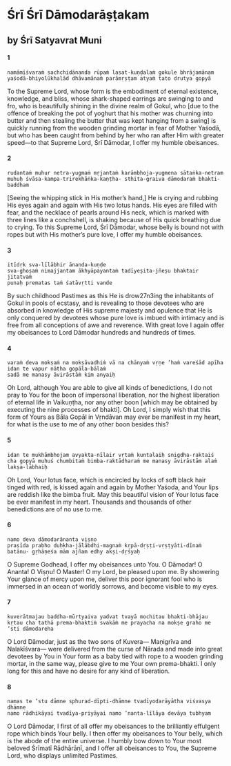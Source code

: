 # Śrī Śrī Dāmodarāṣṭakam

## by Śrī Satyavrat Muni

#### 1

    namāmīśvaraṁ sachchidānanda rūpaṁ lasat-kuṇḍalaṁ gokule bhrājamānam yaśodā-bhiyolūkhalād dhāvamānaṁ parāmṛṣṭam atyaṁ tato drutya gopyā

To the Supreme Lord, whose form is the embodiment of eternal existence, knowledge, and bliss, whose shark-shaped earrings are swinging to and fro, who is beautifully shining in the divine realm of Gokul, who [due to the offence of breaking the pot of yoghurt that his mother was churning into butter and then stealing the butter that was kept hanging from a swing] is quickly running from the wooden grinding mortar in fear of Mother Yaśodā, but who has been caught from behind by her who ran after Him with greater speed—to that Supreme Lord, Śrī Dāmodar, I offer my humble obeisances.

#### 2

    rudantaṁ muhur netra-yugmaṁ mṛjantaṁ karāmbhoja-yugmena sātaṅka-netram muhuḥ śvāsa-kampa-trirekhāṅka-kaṇṭha- sthita-graiva dāmodaraṁ bhakti-baddham

[Seeing the whipping stick in His mother’s hand,] He is crying and rubbing His eyes again and again with His two lotus hands. His eyes are filled with fear, and the necklace of pearls around His neck, which is marked with three lines like a conchshell, is shaking because of His quick breathing due to crying. To this Supreme Lord, Śrī Dāmodar, whose belly is bound not with ropes but with His mother’s pure love, I offer my humble obeisances.

#### 3

    itīdṛk sva-līlābhir ānanda-kuṇḍe
    sva-ghoṣaṁ nimajjantam ākhyāpayantaṁ tadīyeṣita-jñeṣu bhaktair jitatvaṁ
    punaḥ prematas taṁ śatāvṛtti vande

By such childhood Pastimes as this He is drow27n3ing the inhabitants of Gokul in pools of ecstasy, and is revealing to those devotees who are absorbed in knowledge of His supreme majesty and opulence that He is only conquered by devotees whose pure love is imbued with intimacy and is free from all conceptions of awe and reverence. With great love I again offer my obeisances to Lord Dāmodar hundreds and hundreds of times.

#### 4

    varaṁ deva mokṣaṁ na mokṣāvadhiṁ vā na chānyaṁ vṛṇe ’haṁ vareśād apīha idan te vapur nātha gopāla-bālaṁ
    sadā me manasy āvirāstāṁ kim anyaiḥ

Oh Lord, although You are able to give all kinds of benedictions, I do not pray to You for the boon of impersonal liberation, nor the highest liberation of eternal life in Vaikuṇṭha, nor any other boon [which may be obtained by executing the nine processes of bhakti]. Oh Lord, I simply wish that this form of Yours as Bāla Gopāl in Vṛndāvan may ever be manifest in my heart, for what is the use to me of any other boon besides this?

#### 5

    idan te mukhāmbhojam avyakta-nīlair vṛtaṁ kuntalaiḥ snigdha-raktaiś cha gopyā muhuś chumbitaṁ bimba-raktādharaṁ me manasy āvirāstām alaṁ lakṣa-lābhaiḥ

Oh Lord, Your lotus face, which is encircled by locks of soft black hair tinged with red, is kissed again and again by Mother Yaśoda, and Your lips are reddish like the bimba fruit. May this beautiful vision of Your lotus face be ever manifest in my heart. Thousands and thousands of other benedictions are of no use to me.

#### 6

    namo deva dāmodarānanta viṣṇo
    prasīda prabho duḥkha-jālābdhi-magnaṁ kṛpā-dṛṣṭi-vṛṣṭyāti-dīnaṁ batānu- gṛhāṇeśa mām ajñam edhy akṣi-dṛśyaḥ

O Supreme Godhead, I offer my obeisances unto You. O Dāmodar! O Ananta! O Viṣṇu! O Master! O my Lord, be pleased upon me. By showering Your glance of
mercy upon me, deliver this poor ignorant fool who is immersed in an ocean of worldly sorrows, and become visible to my eyes.

#### 7

    kuverātmajau baddha-mūrtyaiva yadvat tvayā mochitau bhakti-bhājau kṛtau cha tathā prema-bhaktiṁ svakāṁ me prayacha na mokṣe graho me ’sti dāmodareha

O Lord Dāmodar, just as the two sons of Kuvera— Maṇigrīva and Nalakīśvara— were delivered from the curse of Nārada and made into great devotees by You in Your form as a baby tied with rope to a wooden grinding mortar, in the same way, please give to me Your own prema-bhakti. I only long for this and have no desire for any kind of liberation.

#### 8

    namas te ’stu dāmne sphurad-dīpti-dhāmne tvadīyodarāyātha viśvasya dhāmne
    namo rādhikāyai tvadīya-priyāyai namo ’nanta-līlāya devāya tubhyam

O Lord Dāmodar, I first of all offer my obeisances to the brilliantly effulgent rope which binds Your belly. I then offer my obeisances to Your belly, which is the abode of the entire universe. I humbly bow down to Your most beloved Śrīmatī Rādhārāṇī, and I offer all obeisances to You, the Supreme Lord, who displays unlimited Pastimes.

